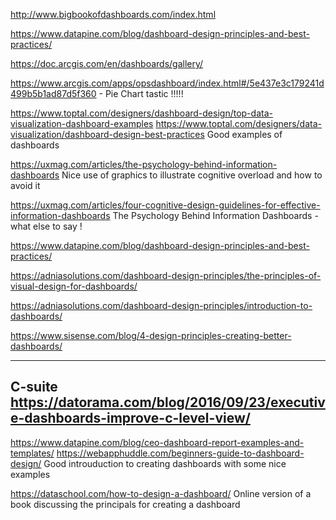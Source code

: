 http://www.bigbookofdashboards.com/index.html

https://www.datapine.com/blog/dashboard-design-principles-and-best-practices/

https://doc.arcgis.com/en/dashboards/gallery/

https://www.arcgis.com/apps/opsdashboard/index.html#/5e437e3c179241d499b5b1ad87d5f360 - Pie Chart tastic !!!!!


https://www.toptal.com/designers/dashboard-design/top-data-visualization-dashboard-examples
https://www.toptal.com/designers/data-visualization/dashboard-design-best-practices
Good examples of dashboards


https://uxmag.com/articles/the-psychology-behind-information-dashboards
Nice use of graphics to illustrate cognitive overload and how to avoid it

https://uxmag.com/articles/four-cognitive-design-guidelines-for-effective-information-dashboards
The Psychology Behind Information Dashboards - what else to say !

https://www.datapine.com/blog/dashboard-design-principles-and-best-practices/

https://adniasolutions.com/dashboard-design-principles/the-principles-of-visual-design-for-dashboards/

https://adniasolutions.com/dashboard-design-principles/introduction-to-dashboards/

https://www.sisense.com/blog/4-design-principles-creating-better-dashboards/

---
C-suite
https://datorama.com/blog/2016/09/23/executive-dashboards-improve-c-level-view/
---
https://www.datapine.com/blog/ceo-dashboard-report-examples-and-templates/
https://webapphuddle.com/beginners-guide-to-dashboard-design/
Good introuduction to creating dashboards with some nice examples

https://dataschool.com/how-to-design-a-dashboard/
Online version of a book discussing the principals for creating a dashboard
